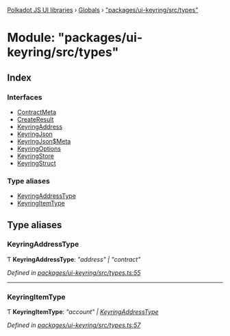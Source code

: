 [Polkadot JS UI libraries](../README.md) › [Globals](../globals.md) › ["packages/ui-keyring/src/types"](_packages_ui_keyring_src_types_.md)

# Module: "packages/ui-keyring/src/types"

## Index

### Interfaces

* [ContractMeta](../interfaces/_packages_ui_keyring_src_types_.contractmeta.md)
* [CreateResult](../interfaces/_packages_ui_keyring_src_types_.createresult.md)
* [KeyringAddress](../interfaces/_packages_ui_keyring_src_types_.keyringaddress.md)
* [KeyringJson](../interfaces/_packages_ui_keyring_src_types_.keyringjson.md)
* [KeyringJson$Meta](../interfaces/_packages_ui_keyring_src_types_.keyringjson_meta.md)
* [KeyringOptions](../interfaces/_packages_ui_keyring_src_types_.keyringoptions.md)
* [KeyringStore](../interfaces/_packages_ui_keyring_src_types_.keyringstore.md)
* [KeyringStruct](../interfaces/_packages_ui_keyring_src_types_.keyringstruct.md)

### Type aliases

* [KeyringAddressType](_packages_ui_keyring_src_types_.md#keyringaddresstype)
* [KeyringItemType](_packages_ui_keyring_src_types_.md#keyringitemtype)

## Type aliases

###  KeyringAddressType

Ƭ **KeyringAddressType**: *"address" | "contract"*

*Defined in [packages/ui-keyring/src/types.ts:55](https://github.com/polkadot-js/ui/blob/43da3b50d/packages/ui-keyring/src/types.ts#L55)*

___

###  KeyringItemType

Ƭ **KeyringItemType**: *"account" | [KeyringAddressType](_packages_ui_keyring_src_types_.md#keyringaddresstype)*

*Defined in [packages/ui-keyring/src/types.ts:57](https://github.com/polkadot-js/ui/blob/43da3b50d/packages/ui-keyring/src/types.ts#L57)*
